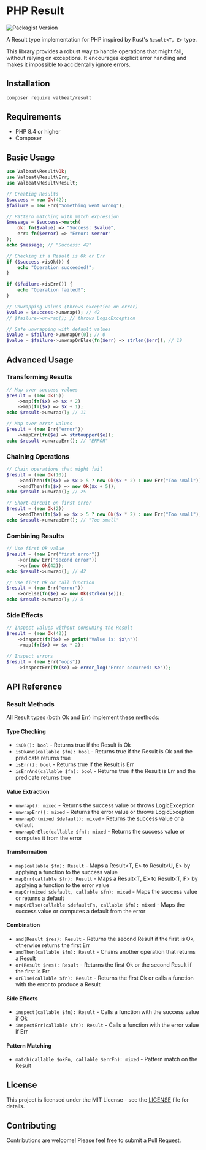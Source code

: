 # PHP Result

![Packagist Version](https://img.shields.io/packagist/v/valbeat/result)

A Result type implementation for PHP inspired by Rust's `Result<T, E>` type.

This library provides a robust way to handle operations that might fail, without relying on exceptions. It encourages explicit error handling and makes it impossible to accidentally ignore errors.

## Installation

```bash
composer require valbeat/result
```

## Requirements

- PHP 8.4 or higher
- Composer

## Basic Usage

```php
use Valbeat\Result\Ok;
use Valbeat\Result\Err;
use Valbeat\Result\Result;

// Creating Results
$success = new Ok(42);
$failure = new Err("Something went wrong");

// Pattern matching with match expression
$message = $success->match(
    ok: fn($value) => "Success: $value",
    err: fn($error) => "Error: $error"
);
echo $message; // "Success: 42"

// Checking if a Result is Ok or Err
if ($success->isOk()) {
    echo "Operation succeeded!";
}

if ($failure->isErr()) {
    echo "Operation failed!";
}

// Unwrapping values (throws exception on error)
$value = $success->unwrap(); // 42
// $failure->unwrap(); // throws LogicException

// Safe unwrapping with default values
$value = $failure->unwrapOr(0); // 0
$value = $failure->unwrapOrElse(fn($err) => strlen($err)); // 19
```

## Advanced Usage

### Transforming Results

```php
// Map over success values
$result = (new Ok(5))
    ->map(fn($x) => $x * 2)
    ->map(fn($x) => $x + 1);
echo $result->unwrap(); // 11

// Map over error values
$result = (new Err("error"))
    ->mapErr(fn($e) => strtoupper($e));
echo $result->unwrapErr(); // "ERROR"
```

### Chaining Operations

```php
// Chain operations that might fail
$result = (new Ok(10))
    ->andThen(fn($x) => $x > 5 ? new Ok($x * 2) : new Err("Too small"))
    ->andThen(fn($x) => new Ok($x + 5));
echo $result->unwrap(); // 25

// Short-circuit on first error
$result = (new Ok(2))
    ->andThen(fn($x) => $x > 5 ? new Ok($x * 2) : new Err("Too small"));
echo $result->unwrapErr(); // "Too small"
```

### Combining Results

```php
// Use first Ok value
$result = (new Err("first error"))
    ->or(new Err("second error"))
    ->or(new Ok(42));
echo $result->unwrap(); // 42

// Use first Ok or call function
$result = (new Err("error"))
    ->orElse(fn($e) => new Ok(strlen($e)));
echo $result->unwrap(); // 5
```

### Side Effects

```php
// Inspect values without consuming the Result
$result = (new Ok(42))
    ->inspect(fn($x) => print("Value is: $x\n"))
    ->map(fn($x) => $x * 2);

// Inspect errors
$result = (new Err("oops"))
    ->inspectErr(fn($e) => error_log("Error occurred: $e"));
```

## API Reference

### Result Methods

All Result types (both Ok and Err) implement these methods:

#### Type Checking
- `isOk(): bool` - Returns true if the Result is Ok
- `isOkAnd(callable $fn): bool` - Returns true if the Result is Ok and the predicate returns true
- `isErr(): bool` - Returns true if the Result is Err
- `isErrAnd(callable $fn): bool` - Returns true if the Result is Err and the predicate returns true

#### Value Extraction
- `unwrap(): mixed` - Returns the success value or throws LogicException
- `unwrapErr(): mixed` - Returns the error value or throws LogicException
- `unwrapOr(mixed $default): mixed` - Returns the success value or a default
- `unwrapOrElse(callable $fn): mixed` - Returns the success value or computes it from the error

#### Transformation
- `map(callable $fn): Result` - Maps a Result<T, E> to Result<U, E> by applying a function to the success value
- `mapErr(callable $fn): Result` - Maps a Result<T, E> to Result<T, F> by applying a function to the error value
- `mapOr(mixed $default, callable $fn): mixed` - Maps the success value or returns a default
- `mapOrElse(callable $defaultFn, callable $fn): mixed` - Maps the success value or computes a default from the error

#### Combination
- `and(Result $res): Result` - Returns the second Result if the first is Ok, otherwise returns the first Err
- `andThen(callable $fn): Result` - Chains another operation that returns a Result
- `or(Result $res): Result` - Returns the first Ok or the second Result if the first is Err
- `orElse(callable $fn): Result` - Returns the first Ok or calls a function with the error to produce a Result

#### Side Effects
- `inspect(callable $fn): Result` - Calls a function with the success value if Ok
- `inspectErr(callable $fn): Result` - Calls a function with the error value if Err

#### Pattern Matching
- `match(callable $okFn, callable $errFn): mixed` - Pattern match on the Result

## License

This project is licensed under the MIT License - see the [LICENSE](LICENSE) file for details.

## Contributing

Contributions are welcome! Please feel free to submit a Pull Request.